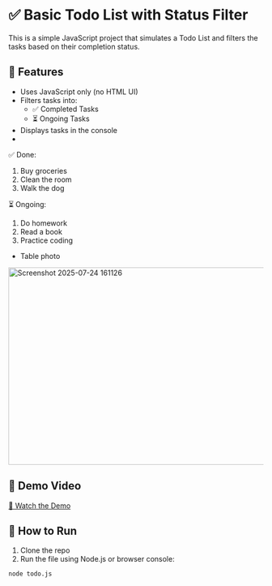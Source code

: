# ✅ Basic Todo List with Status Filter

This is a simple JavaScript project that simulates a Todo List and filters the tasks based on their completion status.

## 🧠 Features

- Uses JavaScript only (no HTML UI)
- Filters tasks into:
  - ✅ Completed Tasks
  - ⏳ Ongoing Tasks
- Displays tasks in the console
- 
✅ Done:
1. Buy groceries
2. Clean the room
3. Walk the dog

⏳ Ongoing:
1. Do homework
2. Read a book
3. Practice coding

- 
  Table photo
<img width="860" height="389" alt="Screenshot 2025-07-24 161126" src="https://github.com/user-attachments/assets/36a3f858-17f9-44fc-be17-dde0493c8160" />

## 📸 Demo Video

[🎥 Watch the Demo](https://www.youtube.com/watch?v=c8IVIXhBq0g)

## 📁 How to Run

1. Clone the repo
2. Run the file using Node.js or browser console:

```bash
node todo.js
